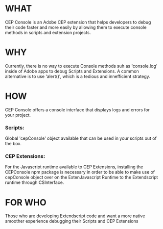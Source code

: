 # WHAT
CEP Console is an Adobe CEP extension that helps developers to debug their code faster and more easily by allowing them to execute console methods in scripts and extension projects.

# WHY
Currently, there is no way to execute Console methods suh as 'console.log' inside of Adobe apps to debug Scripts and Extensions. A common alternative is to use 'alert()', which is a tedious and innefficient strategy.

# HOW
CEP Console offers a console interface that displays logs and errors for your project.

### Scripts:
Global 'cepConsole' object available that can be used in your scripts out of the box.
   
### CEP Extensions:
For the Javascript runtime available to CEP Extensions, installing the CEPConsole npm package is necessary in order to be able to make use of cepConsole object over on the ExtenJavascript Runtime to the Extendscript runtime through CSInterface.

# FOR WHO
Those who are developing Extendscript code and want a more native smoother experience debugging their Scripts and CEP Extensions